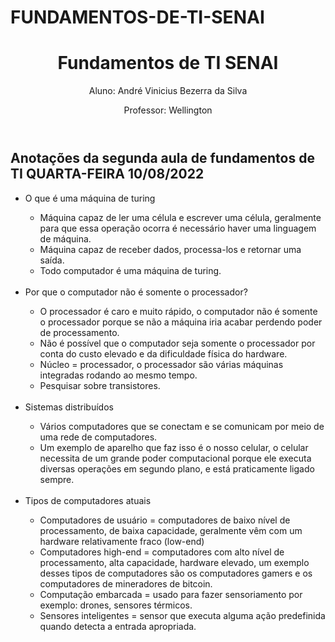 # FUNDAMENTOS-DE-TI-SENAI
<body>
<header>
<h1>Fundamentos de TI SENAI</h1>
<p>Aluno: André Vinicius Bezerra da Silva</p>
<p>Professor: Wellington</p>
</header>

<section>

<h2>Anotações da segunda aula de fundamentos de TI QUARTA-FEIRA 10/08/2022</h2>
<ul>
   <li>O que é uma máquina de turing</li>
   <ul>
       <li>Máquina capaz de ler uma célula e escrever uma célula, geralmente para que essa operação ocorra é necessário haver uma linguagem de máquina.</li>
       <li>Máquina capaz de receber dados, processa-los e retornar uma saída.</li>
       <li>Todo computador é uma máquina de turing.</li>
   </ul>
   
   <br>
   
   <li>Por que o computador não é somente o processador?</li>
   <ul>
      <li>O processador é caro e muito rápido, o computador não é somente o processador porque se não a máquina iria acabar perdendo poder de processamento.</li>
      <li>Não é possível que o computador seja somente o processador por conta do custo elevado e da dificuldade física do hardware.</li>
      <li>Núcleo = processador, o processador são várias máquinas integradas rodando ao mesmo tempo.</li>
      <li>Pesquisar sobre transistores.</li>
   </ul>
   
   <br>
   
   <li>Sistemas distribuídos</li>
   <ul>
      <li>Vários computadores que se conectam e se comunicam por meio de uma rede de computadores.</li>
      <li>Um exemplo de aparelho que faz isso é o nosso celular, o celular necessita de um grande poder computacional porque ele executa diversas operações em segundo plano, e está praticamente ligado sempre.</li>
   </ul>
   
   <br>
   
   <li>Tipos de computadores atuais</li>
   <ul>
      <li>Computadores de usuário = computadores de baixo nível de processamento, de baixa capacidade, geralmente vêm com um hardware relativamente fraco (low-end)</li>
      <li>Computadores high-end = computadores com alto nível de processamento, alta capacidade, hardware elevado, um exemplo desses tipos de computadores são os computadores gamers e os computadores de mineradores de bitcoin.</li>
      <li>Computação embarcada = usado para fazer sensoriamento por exemplo: drones, sensores térmicos.</li>
      <li>Sensores inteligentes = sensor que executa alguma ação predefinida quando detecta a entrada apropriada.</li>
   </ul>
   
   
</ul>

</section>


</body>
